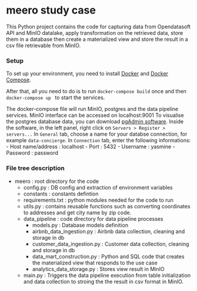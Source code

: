 # meero study case 

This Python project contains the code for capturing data from Opendatasoft API and MinIO datalake, apply transformation on the retrieved data, store them in a database then create a materialized view and store the result in a csv file retrievable from MinIO.

### Setup

To set up your environment, you need to install [Docker](https://docs.docker.com/get-docker/) and [Docker Compose](https://docs.docker.com/compose/install/).

After that, all you need to do is to run `docker-compose build` once and then  `docker-compose up ` to start the services.

The docker-compose file will run MinIO, postgres and the data pipeline services.
MinIO interface can be accessed on localhost:9001
To visualise the postgres database data, you can download [pgAdmin software](https://www.pgadmin.org/download/). Inside the software, in the left panel, right click on `Servers > Register > servers...`
In `General` tab, choose a name for your databse connection, for example `data-concierge`.
In `Connection` tab, enter the following informations:
    - Host name/address : localhost
    - Port : 5432
    - Username : yasmine
    - Password : password


### File tree description
- meero : root directory for the code
    - config.py : DB config and extraction of environment variables
    - constants : constants defintion
    - requirements.txt : python modules needed for the code to run
    - utils.py : contains reusable functions such as converting coordinates to addresses and get city name by zip code.
    - data_pipeline : code directory for data pipeline processes
        - models.py : Database models definition
        - airbnb_data_ingestion.py : Airbnb data collection, cleaning and storage in db
        - customer_data_ingestion.py : Customer data collection, cleaning and storage in db
        - data_mart_construction.py : Python and SQL code that creates the materialized view that responds to the use case
        - analytics_data_storage.py : Stores view result in MinIO
    - main.py : Triggers the data pipeline execution from table initialization and data collection to stroing the the result in csv format in MinIO.

